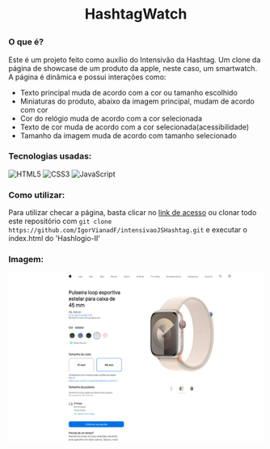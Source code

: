 # <p align='center'>HashtagWatch</p>

### O que é?

<p>Este é um projeto feito como auxílio do Intensivão da Hashtag. Um clone da página de showcase de um produto da apple, neste caso, um smartwatch. A página é dinâmica e possui interações como:
<ul>
<li>Texto principal muda de acordo com a cor ou tamanho escolhido</li>
<li>Miniaturas do produto, abaixo da imagem principal, mudam de acordo com cor</li>
<li>Cor do relógio muda de acordo com a cor selecionada</li>
<li>Texto de cor muda de acordo com a cor selecionada(acessibilidade)</li>
<li>Tamanho da imagem muda de acordo com tamanho selecionado</li>
</ul>
</p>

### Tecnologias usadas:
![HTML5](https://img.shields.io/badge/html5-%23E34F26.svg?style=for-the-badge&logo=html5&logoColor=white)
![CSS3](https://img.shields.io/badge/css3-%231572B6.svg?style=for-the-badge&logo=css3&logoColor=white)
![JavaScript](https://img.shields.io/badge/javascript-%23323330.svg?style=for-the-badge&logo=javascript&logoColor=%23F7DF1E)

### Como utilizar:
Para utilizar checar a página, basta clicar no [link de acesso](https://intensivao-js-hashtag-relogio.vercel.app) ou clonar todo este repositório com `git clone https://github.com/IgorVianadF/intensivaoJSHashtag.git` e executar o index.html do 'Hashlogio-II'

### Imagem:

![image](./imagens/imagem.png)